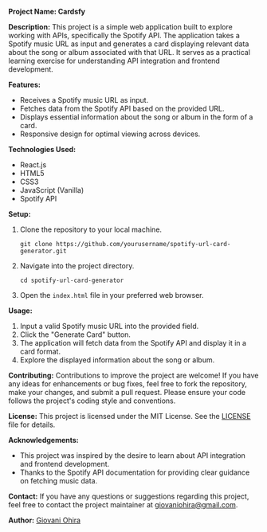 **Project Name: Cardsfy**

**Description:**
This project is a simple web application built to explore working with APIs, specifically the Spotify API. The application takes a Spotify music URL as input and generates a card displaying relevant data about the song or album associated with that URL. It serves as a practical learning exercise for understanding API integration and frontend development.

**Features:**
- Receives a Spotify music URL as input.
- Fetches data from the Spotify API based on the provided URL.
- Displays essential information about the song or album in the form of a card.
- Responsive design for optimal viewing across devices.

**Technologies Used:**
- React.js
- HTML5
- CSS3
- JavaScript (Vanilla)
- Spotify API

**Setup:**
1. Clone the repository to your local machine.
   ```
   git clone https://github.com/yourusername/spotify-url-card-generator.git
   ```
2. Navigate into the project directory.
   ```
   cd spotify-url-card-generator
   ```
3. Open the `index.html` file in your preferred web browser.

**Usage:**
1. Input a valid Spotify music URL into the provided field.
2. Click the "Generate Card" button.
3. The application will fetch data from the Spotify API and display it in a card format.
4. Explore the displayed information about the song or album.

**Contributing:**
Contributions to improve the project are welcome! If you have any ideas for enhancements or bug fixes, feel free to fork the repository, make your changes, and submit a pull request. Please ensure your code follows the project's coding style and conventions.

**License:**
This project is licensed under the MIT License. See the [LICENSE](LICENSE) file for details.

**Acknowledgements:**
- This project was inspired by the desire to learn about API integration and frontend development.
- Thanks to the Spotify API documentation for providing clear guidance on fetching music data.

**Contact:**
If you have any questions or suggestions regarding this project, feel free to contact the project maintainer at [giovaniohira@gmail.com](mailto:giovaniohira@gmail.com).

**Author:**
[Giovani Ohira](https://github.com/giovaniohira)
